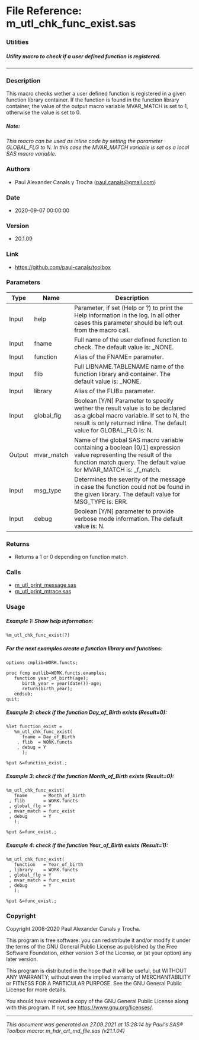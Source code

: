 # File Reference: m_utl_chk_func_exist.sas

### Utilities

##### Utility macro to check if a user defined function is registered.

***

### Description
This macro checks wether a user defined function is registered in a given function library container. If the function is found in the function library container, the value of the output macro variable MVAR_MATCH is set to 1, otherwise the value is set to 0.

##### *Note:*
*This macro can be used as inline code by setting the parameter GLOBAL_FLG to N. In this case the MVAR_MATCH variable is set as a local SAS macro variable.*

### Authors
* Paul Alexander Canals y Trocha (paul.canals@gmail.com)

### Date
* 2020-09-07 00:00:00

### Version
* 20.1.09

### Link
* https://github.com/paul-canals/toolbox

### Parameters
| Type | Name | Description |
| ---- | ---- | ----------- |
| Input | help | Parameter, if set (Help or ?) to print the Help information in the log. In all other cases this parameter should be left out from the macro call. |
| Input | fname | Full name of the user defined function to check. The default value is: _NONE. |
| Input | function | Alias of the FNAME= parameter. |
| Input | flib | Full LIBNAME.TABLENAME name of the function library and container. The default value is: _NONE. |
| Input | library | Alias of the FLIB= parameter. |
| Input | global_flg | Boolean [Y/N] Parameter to specify wether the result value is to be declared as a global macro variable. If set to N, the result is only returned inline. The default value for GLOBAL_FLG is: N. |
| Output | mvar_match | Name of the global SAS macro variable containing a boolean [0/1] expression value representing the result of the function match query. The default value for MVAR_MATCH is: _f_match. |
| Input | msg_type | Determines the severity of the message in case the function could not be found in the given library. The default value for MSG_TYPE is: ERR. |
| Input | debug | Boolean [Y/N] parameter to provide verbose mode information. The default value is: N. |

### Returns
* Returns a 1 or 0 depending on function match.

### Calls
* [m_utl_print_message.sas](m_utl_print_message.md)
* [m_utl_print_mtrace.sas](m_utl_print_mtrace.md)

### Usage

##### Example 1: Show help information:
```sas
%m_utl_chk_func_exist(?)
```

##### For the next examples create a function library and functions:
```sas
options cmplib=WORK.functs;

proc fcmp outlib=WORK.functs.examples;
   function year_of_birth(age);
      birth_year = year(date())-age;
      return(birth_year);
   endsub;
quit;
```

##### Example 2: check if the function Day_of_Birth exists (Result=0):
```sas
%let function_exist =
   %m_utl_chk_func_exist(
      fname = Day_of_Birth
    , flib  = WORK.functs
    , debug = Y
      );

%put &=function_exist.;

```

##### Example 3: check if the function Month_of_Birth exists (Result=0):
```sas
%m_utl_chk_func_exist(
   fname      = Month_of_birth
 , flib       = WORK.functs
 , global_flg = Y
 , mvar_match = func_exist
 , debug      = Y
   );

%put &=func_exist.;

```

##### Example 4: check if the function Year_of_Birth exists (Result=1):
```sas
%m_utl_chk_func_exist(
   function   = Year_of_birth
 , library    = WORK.functs
 , global_flg = Y
 , mvar_match = func_exist
 , debug      = Y
   );

%put &=func_exist.;

```

### Copyright
Copyright 2008-2020 Paul Alexander Canals y Trocha. 
 
This program is free software: you can redistribute it and/or modify 
it under the terms of the GNU General Public License as published by 
the Free Software Foundation, either version 3 of the License, or 
(at your option) any later version. 
 
This program is distributed in the hope that it will be useful, 
but WITHOUT ANY WARRANTY; without even the implied warranty of 
MERCHANTABILITY or FITNESS FOR A PARTICULAR PURPOSE. See the 
GNU General Public License for more details. 
 
You should have received a copy of the GNU General Public License 
along with this program. If not, see <https://www.gnu.org/licenses/>. 


***
*This document was generated on 27.09.2021 at 15:28:14  by Paul's SAS&reg; Toolbox macro: m_hdr_crt_md_file.sas (v21.1.04)*
